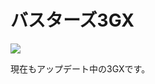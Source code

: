 # バスターズ3GX
![](https://media.discordapp.net/attachments/894521346149728279/894521385496494130/2021-10-04_184733.png?width=398&height=236)

現在もアップデート中の3GXです。

